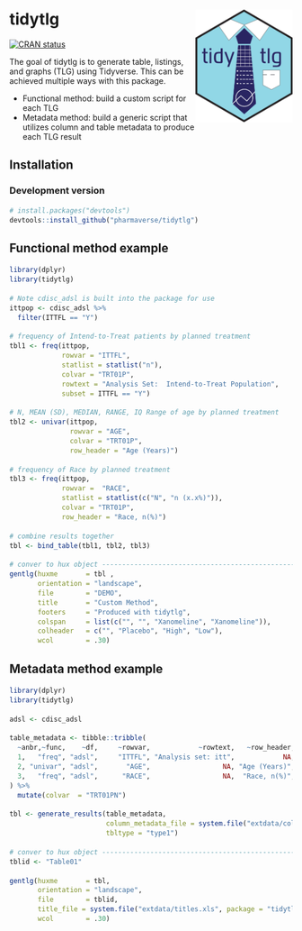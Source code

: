 
<!-- README.md is generated from README.Rmd. Please edit that file -->

# tidytlg <img src='man/figures/logo.png' align="right" height="200" style="float:right; height:200px;" />

<!-- badges: start -->

<!-- <img src="man/figures/logo.png" align="right" height = "13"/> -->
[![CRAN
status](https://www.r-pkg.org/badges/version/tidytlg)](https://CRAN.R-project.org/package=tidytlg)
<!-- badges: end -->

The goal of tidytlg is to generate table, listings, and graphs (TLG)
using Tidyverse. This can be achieved multiple ways with this package.

- Functional method: build a custom script for each TLG
- Metadata method: build a generic script that utilizes column and table
  metadata to produce each TLG result

## Installation

### Development version

``` r
# install.packages("devtools")
devtools::install_github("pharmaverse/tidytlg")
```

## Functional method example

``` r
library(dplyr)
library(tidytlg)

# Note cdisc_adsl is built into the package for use
ittpop <- cdisc_adsl %>%
  filter(ITTFL == "Y")

# frequency of Intend-to-Treat patients by planned treatment
tbl1 <- freq(ittpop,
             rowvar = "ITTFL",
             statlist = statlist("n"),
             colvar = "TRT01P",
             rowtext = "Analysis Set:  Intend-to-Treat Population",
             subset = ITTFL == "Y")

# N, MEAN (SD), MEDIAN, RANGE, IQ Range of age by planned treatment
tbl2 <- univar(ittpop,
               rowvar = "AGE",
               colvar = "TRT01P",
               row_header = "Age (Years)")

# frequency of Race by planned treatment
tbl3 <- freq(ittpop,
             rowvar =  "RACE",
             statlist = statlist(c("N", "n (x.x%)")),
             colvar = "TRT01P",
             row_header = "Race, n(%)")

# combine results together
tbl <- bind_table(tbl1, tbl2, tbl3)

# conver to hux object -----------------------------------------------------------------
gentlg(huxme       = tbl ,
       orientation = "landscape",
       file        = "DEMO",
       title       = "Custom Method",
       footers     = "Produced with tidytlg",
       colspan     = list(c("", "", "Xanomeline", "Xanomeline")),
       colheader   = c("", "Placebo", "High", "Low"),
       wcol        = .30)
```

## Metadata method example

``` r
library(dplyr)
library(tidytlg)

adsl <- cdisc_adsl

table_metadata <- tibble::tribble(
  ~anbr,~func,    ~df,     ~rowvar,            ~rowtext,   ~row_header,                    ~statlist,         ~subset,
  1,   "freq", "adsl",     "ITTFL", "Analysis set: itt",            NA,                statlist("n"),  "ITTFL == 'Y'",
  2, "univar", "adsl",       "AGE",                  NA, "Age (Years)",                           NA,              NA,
  3,   "freq", "adsl",      "RACE",                  NA,  "Race, n(%)", statlist(c("N", "n (x.x%)")),              NA
) %>%
  mutate(colvar  = "TRT01PN")

tbl <- generate_results(table_metadata, 
                        column_metadata_file = system.file("extdata/column_metadata.xlsx", package = "tidytlg"),
                        tbltype = "type1") 

# conver to hux object -----------------------------------------------------------------
tblid <- "Table01"

gentlg(huxme       = tbl,
       orientation = "landscape",
       file        = tblid,
       title_file = system.file("extdata/titles.xls", package = "tidytlg"),
       wcol        = .30)
```
